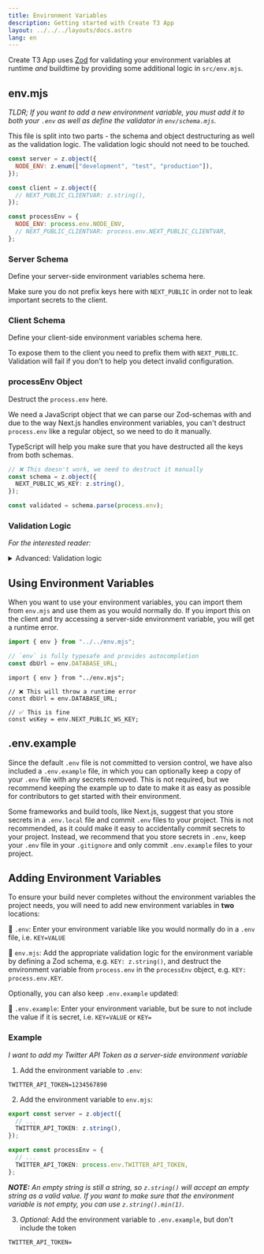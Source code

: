 ```yaml
---
title: Environment Variables
description: Getting started with Create T3 App
layout: ../../../layouts/docs.astro
lang: en
---
```


Create T3 App uses [Zod](https://github.com/colinhacks/zod) for validating your environment variables at runtime _and_ buildtime by providing some additional logic in `src/env.mjs`.

## env.mjs

_TLDR; If you want to add a new environment variable, you must add it to both your `.env` as well as define the validator in `env/schema.mjs`._

This file is split into two parts - the schema and object destructuring as well as the validation logic. The validation logic should not need to be touched.

```ts:env.mjs
const server = z.object({
  NODE_ENV: z.enum(["development", "test", "production"]),
});

const client = z.object({
  // NEXT_PUBLIC_CLIENTVAR: z.string(),
});

const processEnv = {
  NODE_ENV: process.env.NODE_ENV,
  // NEXT_PUBLIC_CLIENTVAR: process.env.NEXT_PUBLIC_CLIENTVAR,
};
```

### Server Schema

Define your server-side environment variables schema here.

Make sure you do not prefix keys here with `NEXT_PUBLIC` in order not to leak important secrets to the client.

### Client Schema

Define your client-side environment variables schema here.

To expose them to the client you need to prefix them with `NEXT_PUBLIC`. Validation will fail if you don't to help you detect invalid configuration.

### processEnv Object

Destruct the `process.env` here.

We need a JavaScript object that we can parse our Zod-schemas with and due to the way Next.js handles environment variables, you can't destruct `process.env` like a regular object, so we need to do it manually.

TypeScript will help you make sure that you have destructed all the keys from both schemas.

```ts
// ❌ This doesn't work, we need to destruct it manually
const schema = z.object({
  NEXT_PUBLIC_WS_KEY: z.string(),
});

const validated = schema.parse(process.env);
```

### Validation Logic

_For the interested reader:_

<details>
<summary>Advanced: Validation logic</summary>

Depending on the environment (server or client) we validate either both or just the client schema. This means that even though the server environment variables will be undefined, they won't trigger the validation to fail - meaning we can have a single entrypoint for our environment variables.

```ts:env.mjs
const isServer = typeof window === "undefined";

const merged = server.merge(client);
const parsed = isServer
  ? merged.safeParse(processEnv)  // <-- on server, validate all
  : client.safeParse(processEnv); // <-- on client, validate only client

if (parsed.success === false) {
  console.error(
    "❌ Invalid environment variables:\n",
    ...formatErrors(parsed.error.format()),
  );
  throw new Error("Invalid environment variables");
}
```

Then, we use a proxy object to throw errors if you try to access a server-side environment variable on the client.

```ts:env.mjs
// proxy allows us to remap the getters
export const env = new Proxy(parsed.data, {
  get(target, prop) {
    if (typeof prop !== "string") return undefined;
    // on the client we only allow NEXT_PUBLIC_ variables
    if (!isServer && !prop.startsWith("NEXT_PUBLIC_"))
      throw new Error(
        "❌ Attempted to access serverside environment variable on the client",
      );
    return target[prop]; // <-- otherwise, return the value
  },
});
```

</details>

## Using Environment Variables

When you want to use your environment variables, you can import them from `env.mjs` and use them as you would normally do. If you import this on the client and try accessing a server-side environment variable, you will get a runtime error.

```ts:pages/api/hello.ts
import { env } from "../../env.mjs";

// `env` is fully typesafe and provides autocompletion
const dbUrl = env.DATABASE_URL;
```

```ts:pages/index.tsx
import { env } from "../env.mjs";

// ❌ This will throw a runtime error
const dbUrl = env.DATABASE_URL;

// ✅ This is fine
const wsKey = env.NEXT_PUBLIC_WS_KEY;
```

## .env.example

Since the default `.env` file is not committed to version control, we have also included a `.env.example` file, in which you can optionally keep a copy of your `.env` file with any secrets removed. This is not required, but we recommend keeping the example up to date to make it as easy as possible for contributors to get started with their environment.

Some frameworks and build tools, like Next.js, suggest that you store secrets in a `.env.local` file and commit `.env` files to your project. This is not recommended, as it could make it easy to accidentally commit secrets to your project. Instead, we recommend that you store secrets in `.env`, keep your `.env` file in your `.gitignore` and only commit `.env.example` files to your project.

## Adding Environment Variables

To ensure your build never completes without the environment variables the project needs, you will need to add new environment variables in **two** locations:

📄 `.env`: Enter your environment variable like you would normally do in a `.env` file, i.e. `KEY=VALUE`

📄 `env.mjs`: Add the appropriate validation logic for the environment variable by defining a Zod schema, e.g. `KEY: z.string()`, and destruct the environment variable from `process.env` in the `processEnv` object, e.g. `KEY: process.env.KEY`.

Optionally, you can also keep `.env.example` updated:

📄 `.env.example`: Enter your environment variable, but be sure to not include the value if it is secret, i.e. `KEY=VALUE` or `KEY=`

### Example

_I want to add my Twitter API Token as a server-side environment variable_

1. Add the environment variable to `.env`:

```
TWITTER_API_TOKEN=1234567890
```

2. Add the environment variable to `env.mjs`:

```ts
export const server = z.object({
  // ...
  TWITTER_API_TOKEN: z.string(),
});

export const processEnv = {
  // ...
  TWITTER_API_TOKEN: process.env.TWITTER_API_TOKEN,
};
```

_**NOTE:** An empty string is still a string, so `z.string()` will accept an empty string as a valid value. If you want to make sure that the environment variable is not empty, you can use `z.string().min(1)`._

3. _Optional:_ Add the environment variable to `.env.example`, but don't include the token

```
TWITTER_API_TOKEN=
```

